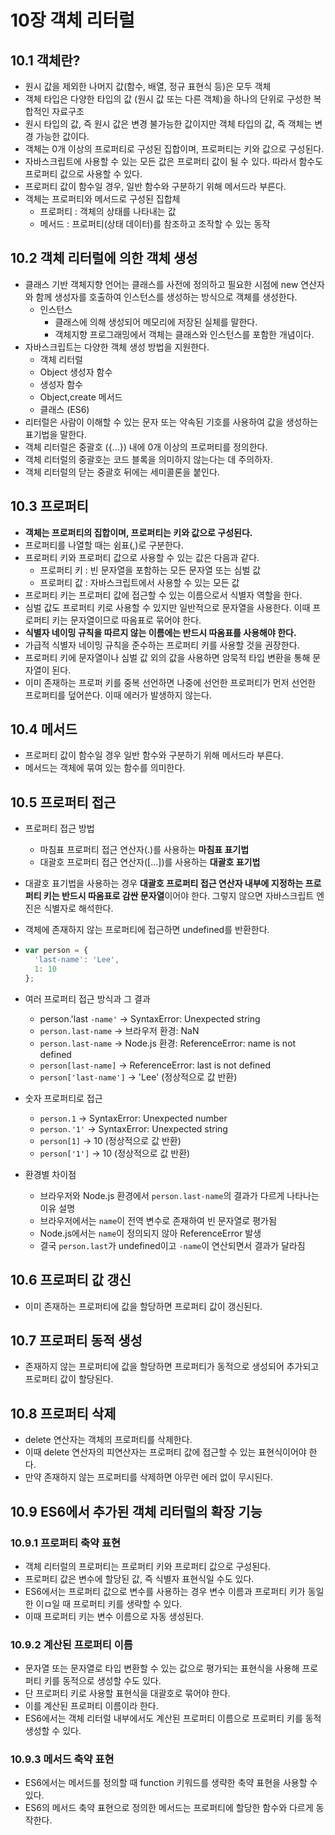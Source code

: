 # 10장 객체 리터럴

## 10.1 객체란?

- 원시 값을 제외한 나머지 값(함수, 배열, 정규 표현식 등)은 모두 객체
- 객체 타입은 다양한 타입의 값 (원시 값 또는 다른 객체)을 하나의 단위로 구성한 복합적인 자료구조
- 원시 타입의 값, 즉 원시 값은 변경 불가능한 값이지만 객체 타입의 값, 즉 객체는 변경 가능한 값이다.
- 객체는 0개 이상의 프로퍼티로 구성된 집합이며, 프로퍼티는 키와 값으로 구성된다.
- 자바스크립트에 사용할 수 있는 모든 값은 프로퍼티 값이 될 수 있다. 따라서 함수도 프로퍼티 값으로 사용할 수 있다.
- 프로퍼티 값이 함수일 경우, 일반 함수와 구분하기 위해 메서드라 부른다.
- 객체는 프로퍼티와 메서드로 구성된 집합체
  - 프로퍼티 : 객체의 상태를 나타내는 값
  - 메서드 : 프로퍼티(상태 데이터)를 참조하고 조작할 수 있는 동작

## 10.2 객체 리터럴에 의한 객체 생성

- 클래스 기반 객체지향 언어는 클래스를 사전에 정의하고 필요한 시점에 new 연산자와 함께 생성자를 호출하여 인스턴스를 생성하는 방식으로 객체를 생성한다.
  - 인스턴스
    - 클래스에 의해 생성되어 메모리에 저장된 실체를 말한다.
    - 객체지향 프로그래밍에서 객체는 클래스와 인스턴스를 포함한 개념이다.
- 자바스크립트는 다양한 객체 생성 방법을 지원한다.
  - 객체 리터럴
  - Object 생성자 함수
  - 생성자 함수
  - Object,create 메서드
  - 클래스 (ES6)
- 리터럴은 사람이 이해할 수 있는 문자 또는 약속된 기호를 사용하여 값을 생성하는 표기법을 말한다.
- 객체 리터럴은 중괄호 ({...}) 내에 0개 이상의 프로퍼티를 정의한다.
- 객체 리터럴의 중괄호는 코드 블록을 의미하지 않는다는 데 주의하자.
- 객체 리터럴의 닫는 중괄호 뒤에는 세미콜론을 붙인다.

## 10.3 프로퍼티

- **객체는 프로퍼티의 집합이며, 프로퍼티는 키와 값으로 구성된다.**
- 프로퍼티를 나열할 때는 쉼표(,)로 구분한다.
- 프로퍼티 키와 프로퍼티 값으로 사용할 수 있는 값은 다음과 같다.
  - 프로퍼티 키 : 빈 문자열을 포함하는 모든 문자열 또는 심벌 값
  - 프로퍼티 값 : 자바스크립트에서 사용할 수 있는 모든 값
- 프로퍼티 키는 프로퍼티 값에 접근할 수 있는 이름으로서 식별자 역할을 한다.
- 심벌 값도 프로퍼티 키로 사용할 수 있지만 일반적으로 문자열을 사용한다. 이때 프로퍼티 키는 문자열이므로 따옴표로 묶어야 한다.
- **식별자 네이밍 규칙을 따르지 않는 이름에는 반드시 따옴표를 사용해야 한다.**
- 가급적 식별자 네이밍 규칙을 준수하는 프로퍼티 키를 사용할 것을 권장한다.
- 프로퍼티 키에 문자열이나 심벌 값 외의 값을 사용하면 암묵적 타입 변환을 통해 문자열이 된다.
- 이미 존재하는 프로퍼 키를 중복 선언하면 나중에 선언한 프로퍼티가 먼저 선언한 프로퍼티를 덮어쓴다. 이때 에러가 발생하지 않는다.

## 10.4 메서드

- 프로퍼티 값이 함수일 경우 일반 함수와 구분하기 위해 메서드라 부른다.
- 메서드는 객체에 묶여 있는 함수를 의미한다.

## 10.5 프로퍼티 접근

- 프로퍼티 접근 방법

  - 마침표 프로퍼티 접근 연산자(.)를 사용하는 **마침표 표기법**
  - 대괄호 프로퍼티 접근 연산자([...])를 사용하는 **대괄호 표기법**
- 대괄호 표기법을 사용하는 경우 **대괄호 프로퍼티 접근 연산자 내부에 지정하는 프로퍼티 키는 반드시 따옴표로 감싼 문자열**이어야 한다. 그렇지 않으면 자바스크립트 엔진은 식별자로 해석한다.
- 객체에 존재하지 않는 프로퍼티에 접근하면 undefined를 반환한다.
- ```js
  var person = {
    'last-name': 'Lee',
    1: 10
  };
  ```
- 여러 프로퍼티 접근 방식과 그 결과

  - person.'last `-name'` → SyntaxError: Unexpected string
  - `person.last-name` → 브라우저 환경: NaN
  - `person.last-name` → Node.js 환경: ReferenceError: name is not defined
  - `person[last-name]` → ReferenceError: last is not defined
  - `person['last-name']` → 'Lee' (정상적으로 값 반환)
- 숫자 프로퍼티로 접근

  - `person.1` → SyntaxError: Unexpected number
  - `person.'1'` → SyntaxError: Unexpected string
  - `person[1]` → 10 (정상적으로 값 반환)
  - `person['1']` → 10 (정상적으로 값 반환)
- 환경별 차이점

  - 브라우저와 Node.js 환경에서 `person.last-name`의 결과가 다르게 나타나는 이유 설명
  - 브라우저에서는 `name`이 전역 변수로 존재하여 빈 문자열로 평가됨
  - Node.js에서는 `name`이 정의되지 않아 ReferenceError 발생
  - 결국 `person.last`가 undefined이고 `-name`이 연산되면서 결과가 달라짐

## 10.6 프로퍼티 값 갱신

- 이미 존재하는 프로퍼티에 값을 할당하면 프로퍼티 값이 갱신된다.

## 10.7 프로퍼티 동적 생성

- 존재하지 않는 프로퍼티에 값을 할당하면 프로퍼티가 동적으로 생성되어 추가되고 프로퍼티 값이 할당된다.

## 10.8 프로퍼티 삭제

- delete 연산자는 객체의 프로퍼티를 삭제한다.
- 이때 delete 연산자의 피연산자는 프로퍼티 값에 접근할 수 있는 표현식이어야 한다.
- 만약 존재하지 않는 프로퍼티를 삭제하면 아무런 에러 없이 무시된다.

## 10.9 ES6에서 추가된 객체 리터럴의 확장 기능

### 10.9.1 프로퍼티 축약 표현

- 객체 리터럴의 프로퍼티는 프로퍼티 키와 프로퍼티 값으로 구성된다.
- 프로퍼티 값은 변수에 할당된 값, 즉 식별자 표현식일 수도 있다.
- ES6에서는 프로퍼티 값으로 변수를 사용하는 경우 변수 이름과 프로퍼티 키가 동일한 이ㅁ일 때 프로퍼티 키를 생략할 수 있다.
- 이때 프로퍼티 키는 변수 이름으로 자동 생성된다.

### 10.9.2 계산된 프로퍼티 이름

- 문자열 또는 문자열로 타입 변환할 수 있는 값으로 평가되는 표현식을 사용해 프로퍼티 키를 동적으로 생성할 수도 있다.
- 단 프로퍼티 키로 사용할 표현식을 대괄호로 묶어야 한다.
- 이를 계산된 프로퍼티 이름이라 한다.
- ES6에서는 객체 리터럴 내부에서도 계산된 프로퍼티 이름으로 프로퍼티 키를 동적 생성할 수 있다.

### 10.9.3 메서드 축약 표현

- ES6에서는 메서드를 정의할 때 function 키워드를 생략한 축약 표현을 사용할 수 있다.
- ES6의 메서드 축약 표현으로 정의한 메서드는 프로퍼티에 할당한 함수와 다르게 동작한다.
